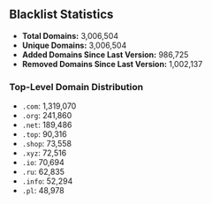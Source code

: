 ## Blacklist Statistics

- **Total Domains:** 3,006,504
- **Unique Domains:** 3,006,504
- **Added Domains Since Last Version:** 986,725
- **Removed Domains Since Last Version:** 1,002,137

### Top-Level Domain Distribution

-  `.com`: 1,319,070
-  `.org`: 241,860
-  `.net`: 189,486
-  `.top`: 90,316
-  `.shop`: 73,558
-  `.xyz`: 72,516
-  `.io`: 70,694
-  `.ru`: 62,835
-  `.info`: 52,294
-  `.pl`: 48,978
